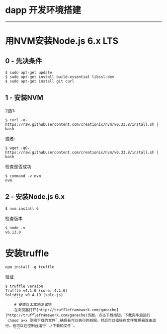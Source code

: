 # dapp 开发环境搭建
----------------------

# 用NVM安装Node.js 6.x LTS

## 0 - 先决条件
```
$ sudo apt-get update
$ sudo apt-get install build-essential libssl-dev
$ sudo apt-get install git curl
```
## 1 - 安装NVM
2选1:
```
$ curl -o- https://raw.githubusercontent.com/creationix/nvm/v0.33.8/install.sh | bash
```
或者:
```
$ wget -qO- https://raw.githubusercontent.com/creationix/nvm/v0.33.8/install.sh | bash
```
检查是否成功
```
$ command -v nvm
nvm
```
## 2 - 安装Node.js 6.x
```
$ nvm install 6
```
检查版本
```
$ node -v
v6.13.0
```
# 安装truffle
```
npm install -g truffle
```
验证
```
$ truffle version
Truffle v4.1.0 (core: 4.1.0)
Solidity v0.4.19 (solc-js)
    ```
    # 安装以太本地测试链
    在浏览器打开[http://truffleframework.com/ganache](http://truffleframework.com/ganache)页面，点击下载按钮。下载完毕后运行`chmod a+x 刚刚下载的文件`,确保有可以执行的权限。然后可以直接在文件管理器双击运行，也可以在控制台运行`./下载的文件`。
    ```
```
```
```
